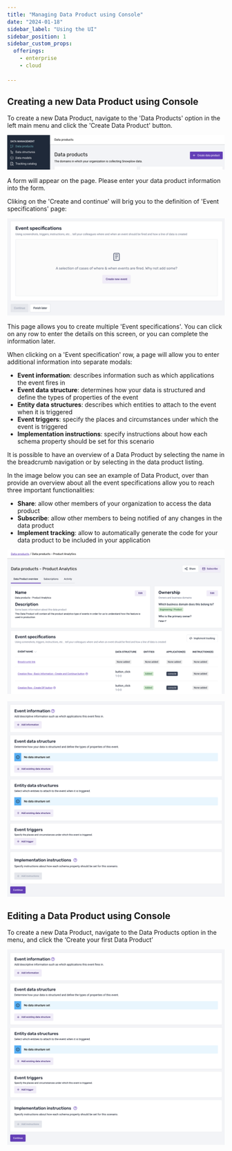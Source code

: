 ```yaml
---
title: "Managing Data Product using Console"
date: "2024-01-18"
sidebar_label: "Using the UI"
sidebar_position: 1
sidebar_custom_props:
  offerings:
    - enterprise
    - cloud

---
```


## Creating a new Data Product using Console

To create a new Data Product, navigate to the 'Data Products' option in the left main menu and click the 'Create Data Product' button. 

![Create data product](images/image-1.png)

A form will appear on the page. Please enter your data product information into the form.

Cliking on the 'Create and continue' will brig you to the definition of 'Event specifications' page:

![Event specifications](images/image-2.png)

This page allows you to create multiple 'Event specifications'. You can click on any row to enter the details on this screen, or you can complete the information later.

When clicking on a 'Event specification' row, a page will allow you to enter additional information into separate modals:

- **Event information**: describes information such as which applications the event fires in
- **Event data structure**: determines how your data is structured and define the types of properties of the event
- **Entity data structures**: describes which entities to attach to the event when it is triggered
- **Event triggers**: specify the places and circumstances under which the event is triggered
- **Implementation instructions**: specify instructions about how each schema property should be set for this scenario

It is possible to have an overview of a Data Product by selecting the name in the breadcrumb navigation or by selecting in the data product listing.

In the image below you can see an example of Data Product, over than provide an overview about all the event specifications allow you to reach three important functionalities:

- **Share**: allow other members of your organization to access the data product
- **Subscribe**: allow other members to being notified of any changes in the data product
- **Implement tracking**: allow to automatically generate the code for your data product to be included in your application

![Data product overview](images/image-4.png)

![Event specification details](images/image-3.png)

## Editing a Data Product using Console

To create a new Data Product, navigate to the Data Products option in the menu, and click the ‘Create your first Data Product’ 

![](images/image-3.png)